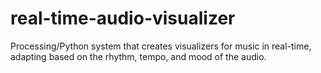 # real-time-audio-visualizer
Processing/Python system that creates visualizers for music in real-time, adapting based on the rhythm, tempo, and mood of the audio.

